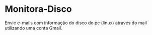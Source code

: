 # Monitora-Disco

Envie e-mails com informação do disco do pc (linux) através do mail utilizando uma conta Gmail.  
